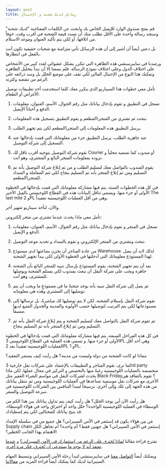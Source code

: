 ```yaml
---
layout: post
title: رسائل لديك شحنة و الإحتيال
---
```



قم بفتح صندوق الوارد للإيميل الخاص بك وابحث عن الكلمات المفتاحية "لديك شحنة" وستجد رسالة واحدة على الأقل تطلب منك أن تسدد قيمة الشحنة في أقرب وقت، خوفاً من اتلافها، أو لكي يتم تأكيد العنوان وموعد الاستلام.

بل دعني أيضاً أن أشير إلى أن هذه الرسائل تأتي متزامنة مع شحنات حقيقية تكون أنت بالفعل في انتظارها.

ورصدنا في سايبرسنشي هذه الظاهرة التي تتكرر بشكل عشوائي لعدد كبير من الأشخاص على اختلاف الدول وعلى اختلاف نموذج الرسالة. فلم يسعنا إلا أن نبدأ بتحليل الظاهرة وتفكيك هذا النوع من الإحتيال المالي لكي نقف على موضع الخلل بل وسد ذرائعه على الرغم من تشعبه وكثرته.

تأمل معي خطوات هذا السيناريو الذي يتكرر معك كلما استخدمت أحد تطبيقات توصيل الأغراض أو الطعام:

1. تسجل في التطبيق و تقوم بإدخال بياناتك مثل رقم الجوال، الأسم، العنوان، معلومات الدفع و أحياناً الإيميل. 

2. تبحث ثم تشتري من المتجر\المطعم و يقوم التطبيق بتسجيل هذه المعلومات.

3. يرسل التطبيق هذه المعلومات إلى المتجر\المطعم لكي يتم تجهيز الطلب.

4. عند جاهزية الطلب، يرسل التطبيق جزء من معلوماتك التي قمت بإدخالها عند التسجيل إلى شركة التوصيل.

5. تقوم شركة التوصيل بتوجيه أقرب ناقل لك Courier أو مندوب كما نسميه محلياً و تزوده بمعلومات المتجر البائع و المشتري، وهو أنت.

6. يقوم المندوب بالتواصل معك لتسليم الطلب و من ثم إبلاغ شركة التوصيل بأنه تم التسليم ومن ثم إبلاغ المتجر بأنه تم التسليم بنجاح لكي تتم المعاملة و السداد للمتجر\المطعم.

في كل هذه الخطوات الستة، يتم فيها مشاركة معلوماتك التي قمت بإدخالها في الخطوة الأولى أو جزء منها. ويسمى تناقل البيانات هذه في القطاع اللوجيستي بالمِيل الأخير The last mile و 2PL وهي من أقل العمليات اللوجيستية تعقيداً.

والآن، لنأخذ سيناريو شهير أخر.

تأمل معي ماذا يحدث عندما تشتري من متجر إلكتروني:

1. تسجل في المتجر و تقوم بإدخال بياناتك مثل رقم الجوال، الأسم، العنوان، معلومات الدفع و الإيميل.

2. تبحث وتشتري من المتجر الإلكتروني و تقوم بالسداد و تحديد موعد التوصيل.

3. من عادة المتاجر أن تخزن بضاعتها لدى مستودَع Warehouse. لذلك لابد أن يصل لهذا المستودَع معلوماتك التي أدخلتها في الخطوة الأولى لكي يبدأ تجهيز الشحنة.
 
4. بعد أن يتم تجهيز الشحنة، يقوم المستودَع بإرسال تنبيه للمتجر البائع بأن الشحنة جاهزة ويجب على شركة النقل أن تبعث بمندوب لكي يستلم الشحنة ويوصلها للمشترى، وهو أنت.
 
5. ثم يصل إلى شركة النقل تنبيه بأنه يوجد شحنةً ما في مستودَعٍ ما ويجب أن يتم توصليها إلى المشتري وهذه هي معلوماته.
 
6. تقوم شركة النقل بإستلام الشحنة، لكن لا يتم توصليها لك مباشرةً، بل ترسالها إلى مستودَعاتها لكي يتم الترتيب لتوصيلها حسب الأولوية والمدينة والجدول المتبع لديها مسبقاً.

7. ثم تقوم شركة النقل بالتواصل معك لتسليم الشحنة و يتم إبلاغ شركة النقل بأنه تم التسليم ومن ثم إبلاغ المتجر بأنه تم التسليم بنجاح.

في كل هذه المراحل السبعة، يتم فيها مشاركة معلوماتك التي قمت بإدخالها في الخطوة الأولى أو جزء منها. و تسمى هذه العملية في القطاع اللوجيستي 3PL وهي أحد أقل العمليات اللوجيستية تعقيداً بعد 2PL و 1PL.

مماذا لو كانت الشحنة من دولة وليست من مدينة؟ هل رأيت كيف يستمر التعقيد؟

كما ترى، تقوم المتاجر و التطبيقات بالإعتماد على شركات نقل خارجية 3rd party متخصصة بالعمليات اللوجيستية رغبةً منها بالتخصص و التركيز في مجال عملها، لكن ماذا يحدث لشركات النقل في مواسم الشراء الغفير مثل Black Friday؟ تقوم بالتعاقد هي الأخرى مع شركات نقل موسمية تساعدها في العمليات اللوجيستية ومن ثم تنتقل بياناتك من هذه الجهة إلى تلك وإلى أخرى. ترسيخاً لمبدأ التنافس بين الشركات اللوجيستية في سرعة التوصيل والسعر.

هل رأيت الآن أين يوجد الخلل؟ هل رأيت كيف يتم تداول بياناتك بين هذا الكم من الوسطاء في العملية اللوجيستية الواحدة؟ خلل واحد أو اختراق واحد في هؤلاء الوسطاء، قد يتيح بياناتك للمحتالين لكي يتم إصطيادك.

مَن مِن هؤلاء يكون قد إستثمر في الأمن السيبراني؟ هل جميع من في سلسلة الإمداد Supply chain إستثمر في الأمن السيبراني؟ هل جهتين فقط؟ أم واحدة؟ أم تجاهل الكل الاهتمام بهذا الجانب الخطير؟

نقترح قراءة مقالنا [لماذا تُخترق على الرغم من إستثمارك في الأمن السيبراني؟](https://blog.cybersenshi.com/going-back-to-basics-in-cybersecurity) و [عندما تعتقد أنه لا يوجد ما يستدعي أن تُخترق، فكر مرة أخرى](https://blog.cybersenshi.com/why-i-get-hacked/).

ويمكنك أيضاً [التواصل معنا](https://www.cybersenshi.com/pages/contact/) في سايبرسنشي لتبدأ رحلة الأمن السيبراني وتبسيط المهام السيبرانية لديك كما يمكنك أيضاً قراءة المزيد من [مقالاتنا](https://blog.cybersenshi.com/).
